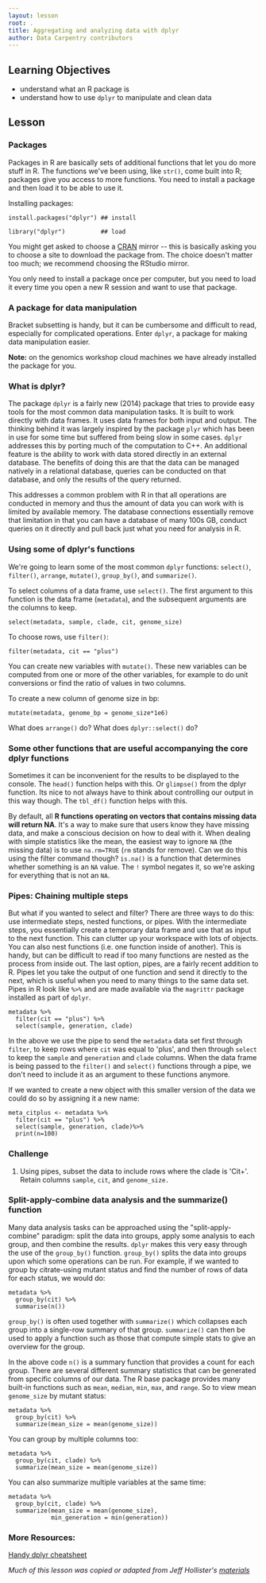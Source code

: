 ```yaml
---
layout: lesson
root: .
title: Aggregating and analyzing data with dplyr
author: Data Carpentry contributors
---
```


## Learning Objectives

- understand what an R package is
- understand how to use `dplyr` to manipulate and clean data

## Lesson

### Packages
Packages in R are basically sets of additional functions that let you do more stuff in R. The functions we've been using, like `str()`, come built into R; packages give you access to more functions. You need to install a package and then load it to be able to use it. 

Installing packages: 

```{r, eval = FALSE, purl = FALSE}
install.packages("dplyr") ## install

library("dplyr")          ## load
```

You might get asked to choose a [CRAN](https://cran.r-project.org/) mirror -- this is basically asking you to choose a site to download the package from. The choice doesn't matter too much; we recommend choosing the RStudio mirror.

You only need to install a package once per computer, but you need to load it every time you open a new R session and want to use that package.

### A package for data manipulation

Bracket subsetting is handy, but it can be cumbersome and difficult to read, especially for complicated operations. Enter `dplyr`, a package for making data manipulation easier. 

**Note:** on the genomics workshop cloud machines we have already installed the package for you.

### What is dplyr?

The package `dplyr` is a fairly new (2014) package that tries to provide easy tools for the most common data manipulation tasks. It is built to work directly with data frames. It uses data frames for both input and output. The thinking behind it was largely inspired by the package `plyr` which has been in use for some time but suffered from being slow in some cases. `dplyr` addresses this by porting much of the computation to C++. An additional feature is the ability to work with data stored directly in an external database. The benefits of doing this are that the data can be managed
natively in a relational database, queries can be conducted on that database, and only the results of the query returned.

This addresses a common problem with R in that all operations are conducted in memory and thus the amount of data you can work with is limited by available memory. The database connections essentially remove that limitation in that you can have a database of many 100s GB, conduct queries on it directly and pull back just what you need for analysis in R.

### Using some of dplyr's functions

We're going to learn some of the most common `dplyr` functions: `select()`, `filter()`, `arrange`, `mutate()`, `group_by()`, and `summarize()`. 

To select columns of a data frame, use `select()`. The first argument to this function is the data frame (`metadata`), and the subsequent arguments are the columns to keep.

```{r, results = 'hide', purl = FALSE}
select(metadata, sample, clade, cit, genome_size)
```

To choose rows, use `filter()`:

```{r, purl = FALSE}
filter(metadata, cit == "plus")
```

You can create new variables with `mutate()`. These new variables can be computed from one or more of the other variables, for example to do unit conversions or find the ratio of values in two columns.

To create a new column of genome size in bp:

```{r, purl = FALSE}
mutate(metadata, genome_bp = genome_size*1e6)
```

What does `arrange()` do? What does `dplyr::select()` do?

### Some other functions that are useful accompanying the core dplyr functions

Sometimes it can be inconvenient for the results to be displayed to the console. The `head()` function helps with this. Or `glimpse()` from the dplyr function. Its nice to not always have to think about controlling our output in this way though. The `tbl_df()` function helps with this. 

By default, all **R functions operating on vectors that contains missing data will return NA**. It's a way to make sure that users know they have missing data, and make a conscious decision on how to deal with it. When dealing with simple statistics like the mean, the easiest way to ignore `NA` (the missing data) is to use `na.rm=TRUE` (`rm` stands for remove). Can we do this using the filter command though? `is.na()` is a function that determines whether something is an `NA` value. The `!` symbol negates it, so we're asking for everything that is not an `NA`. 


### Pipes: Chaining multiple steps

But what if you wanted to select and filter? There are three ways to do this: use intermediate steps, nested functions, or pipes. With the intermediate steps, you essentially create a temporary data frame and use that as input to the next function. This can clutter up your workspace with lots of objects. You can also nest functions (i.e. one function inside of another).  This is handy, but can be
difficult to read if too many functions are nested as the process from inside out. The last option, pipes, are a fairly recent addition to R. Pipes let you take the output of one function and send it directly to the next, which is useful when you need to many things to the same data set.  Pipes in R look like `%>%` and are made available via the `magrittr` package installed as part of `dplyr`.

```{r, purl = FALSE}
metadata %>%
  filter(cit == "plus") %>%
  select(sample, generation, clade)
```

In the above we use the pipe to send the `metadata` data set first through `filter`, to keep rows where `cit` was equal to 'plus', and then through `select` to keep the `sample` and `generation` and `clade` columns. When the data frame is being passed to the `filter()` and `select()` functions through a pipe, we don't need to include it as an argument to these functions anymore.

If we wanted to create a new object with this smaller version of the data we could do so by assigning it a new name:

```{r, purl = FALSE}
meta_citplus <- metadata %>%
  filter(cit == "plus") %>%
  select(sample, generation, clade)%>%
  print(n=100)
```

### Challenge 

1. Using pipes, subset the data to include rows where the clade is 'Cit+'. Retain columns  `sample`, `cit`, and `genome_size.`


### Split-apply-combine data analysis and the summarize() function

Many data analysis tasks can be approached using the "split-apply-combine" paradigm: split the data into groups, apply some analysis to each group, and then combine the results. `dplyr` makes this very easy through the use of the `group_by()` function. `group_by()` splits the data into groups upon which some operations can be run. For example, if we wanted to group by citrate-using mutant status and find the number of rows of data for each status, we would do:

```{r, purl = FALSE}
metadata %>%
  group_by(cit) %>%
  summarise(n())
```

`group_by()` is often used together with `summarize()` which collapses each group into a single-row summary of that group. `summarize()` can then be used to apply a function such as those that compute simple stats to give an overview for the group. 

In the above code `n()` is a summary function that provides a count for each group. There are several different summary statistics that can be generated from specific columns of our data. The R base package provides many built-in functions such as `mean`, `median`, `min`, `max`, and `range`.  So to view mean `genome_size` by mutant status:

```{r, purl = FALSE}
metadata %>%
  group_by(cit) %>%
  summarize(mean_size = mean(genome_size))
```

You can group by multiple columns too:

```{r, purl = FALSE}
metadata %>%
  group_by(cit, clade) %>%
  summarize(mean_size = mean(genome_size))

```

You can also summarize multiple variables at the same time:

```{r, purl = FALSE, eval=FALSE}
metadata %>%
  group_by(cit, clade) %>%
  summarize(mean_size = mean(genome_size),
            min_generation = min(generation))

```

### More Resources:

[Handy dplyr cheatsheet](http://www.rstudio.com/wp-content/uploads/2015/02/data-wrangling-cheatsheet.pdf)

*Much of this lesson was copied or adapted from Jeff Hollister's [materials](http://usepa.github.io/introR/2015/01/14/03-Clean/)*

